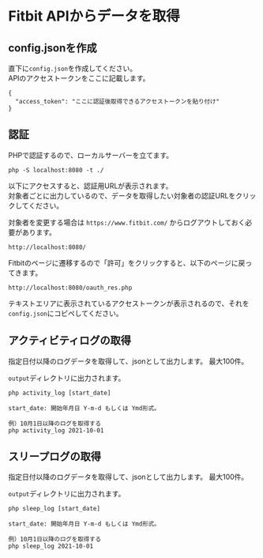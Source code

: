 # Fitbit APIからデータを取得

## config.jsonを作成

直下に`config.json`を作成してください。  
APIのアクセストークンをここに記載します。

```
{
  "access_token": "ここに認証後取得できるアクセストークンを貼り付け"
}
```


## 認証

PHPで認証するので、ローカルサーバーを立てます。

```
php -S localhost:8080 -t ./
```

以下にアクセスすると、認証用URLが表示されます。  
対象者ごとに出力しているので、データを取得したい対象者の認証URLをクリックしてください。

対象者を変更する場合は `https://www.fitbit.com/` からログアウトしておく必要があります。

```
http://localhost:8080/
```

Fitbitのページに遷移するので「許可」をクリックすると、以下のページに戻ってきます。

```
http://localhost:8080/oauth_res.php
```

テキストエリアに表示されているアクセストークンが表示されるので、それを`config.json`にコピペしてください。


## アクティビティログの取得

指定日付以降のログデータを取得して、jsonとして出力します。
最大100件。

`output`ディレクトリに出力されます。

```
php activity_log [start_date]

start_date: 開始年月日 Y-m-d もしくは Ymd形式。

例）10月1日以降のログを取得する
php activity_log 2021-10-01
```


## スリープログの取得

指定日付以降のログデータを取得して、jsonとして出力します。
最大100件。

`output`ディレクトリに出力されます。

```
php sleep_log [start_date]

start_date: 開始年月日 Y-m-d もしくは Ymd形式。

例）10月1日以降のログを取得する
php sleep_log 2021-10-01
```
